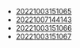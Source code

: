 - [20221003151065](/zet/20221003151065/README.md)
- [20221007144143](/zet/20221007144143/README.md)
- [20221003151066](/zet/20221003151066/README.md)
- [20221003151067](/zet/20221003151067/README.md)
